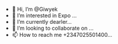 - 👋 Hi, I’m @Giwyek
- 👀 I’m interested in Expo ...
- 🌱 I’m currently dearler...
- 💞️ I’m looking to collaborate on ...
- 📫 How to reach me +2347025501400...

<!---
Giwyek/Giwyek is a ✨ special ✨ repository because its `README.md` (this file) appears on your GitHub profile.
You can click the Preview link to take a look at your changes.
--->
